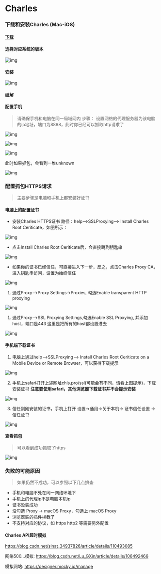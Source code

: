 # Charles



### 下载和安装Charles (Mac-iOS)

#### [下载](https://link.juejin.cn/?target=https://www.charlesproxy.com/download/)

#### 选择对应系统的版本

![img](https://d4alb0m07y.feishu.cn/space/api/box/stream/download/asynccode/?code=NjExNWU2MDIxMDJlYjY3YWUwZGY5M2Y1ODU5YTZlZTlfbXJzQ3F2dk1qa1JkU25tajNMYURrUjU1WkdxVzZDRUNfVG9rZW46Ym94Y244NXBZR25RcmpPMjdJYkpucmVCU2FnXzE2NDcxNTc5MTY6MTY0NzE2MTUxNl9WNA)

#### 安装

![img](https://d4alb0m07y.feishu.cn/space/api/box/stream/download/asynccode/?code=ZTNlZWYwNmNhOTQwZGRhMzNiOWRjM2I1MTM1YzRjODRfM0ZJcWhweUxLN1FPZW44WDRCTXdOekdWSGJlTm1qVmJfVG9rZW46Ym94Y25HQzdRaWVyb01kUjZaU2U2NWdxMkFnXzE2NDcxNTc5MTY6MTY0NzE2MTUxNl9WNA)

#### [破解](https://www.zzzmode.com/mytools/charles/)



#### 配置手机

> 请确保手机和电脑在同一局域网内 步骤： 设置网络的代理服务器为该电脑的ip地址，端口为8888，此时你已经可以抓取http请求了

![img](https://d4alb0m07y.feishu.cn/space/api/box/stream/download/asynccode/?code=NTNmOWMzOGY5MmExNWZiYzk4M2FhNDg0OTcyMDA5YTRfVkw3ek5seE0xVmhNQlZ2WkxzN2pROVA1REY0VTJRYmdfVG9rZW46Ym94Y25Lb1VxZXJlS3NOZVVRYllNUXM0UGdiXzE2NDcxNTc5MTY6MTY0NzE2MTUxNl9WNA)

![img](https://d4alb0m07y.feishu.cn/space/api/box/stream/download/asynccode/?code=OGYwMzZiZGJiOTAxMDRiZDU4NzJhOWU3MTA1ODgwN2NfbmdseTdGOEVTdG5rcGU0bWZQZTdIUGdQU3diTmpBWEJfVG9rZW46Ym94Y241N29hekg0MWtQdjhIYWMycnNvVXVnXzE2NDcxNTc5MTY6MTY0NzE2MTUxNl9WNA)

![img](https://d4alb0m07y.feishu.cn/space/api/box/stream/download/asynccode/?code=NmQ0YjkyMzA2MzMxYzI3ZWNhMzA2OWYzYzI5ZjY4OGVfQzE2b2pRbVQyT1Y2Q1NWZUFaOHQxZGk2Nnh3R3ptOTdfVG9rZW46Ym94Y25wcDh4cXJJZmxNVnhiVVNqSVBKamRkXzE2NDcxNTc5MTY6MTY0NzE2MTUxNl9WNA)

此时如果抓包，会看到一堆unknown

![img](https://d4alb0m07y.feishu.cn/space/api/box/stream/download/asynccode/?code=OTk5YTY0OTI4ZjYwZjRiMDRiYzA4ODY1YjUyMDFhZmFfTFJrZzBzcnVsWk9FakV5cUlMcFRlNEQxQ3lFdWp0aFJfVG9rZW46Ym94Y25TTkNJZXNrQXFYTmN3TVdYd0Q1RzNjXzE2NDcxNTc5MTY6MTY0NzE2MTUxNl9WNA)



### 配置抓包HTTPS请求

> 主要步骤是电脑和手机上都安装好证书



#### 电脑上的配置证书

- 安装Charles HTTPS证书 路径：help–>SSLProxying–> Install Charles Root Ceriticate，如图所示：

![img](https://d4alb0m07y.feishu.cn/space/api/box/stream/download/asynccode/?code=NWRkZGVhMzdiNWYyMmVjY2RjYzNhZjg5MTIwYjI1OTlfaHFnRlVWeXpEcU9NREdiY1RyYklCT25TUFRzTk5NNGpfVG9rZW46Ym94Y241T2dGZnkzMTlHYmVIa0ZQS0xxQ0pjXzE2NDcxNTc5MTY6MTY0NzE2MTUxNl9WNA)



- 点击Install Charles Root Ceriticate后，会直接跳到钥匙串

![img](https://d4alb0m07y.feishu.cn/space/api/box/stream/download/asynccode/?code=YmE1ZWU0NDhlYjAyZTg4N2FjZDliNjk4ZGE3ZTY3MTdfZjQwS29OQlJ1aXYwVUduOEpjd2dhbFk4OWRVN0dWbERfVG9rZW46Ym94Y25RMEJSb3RyUEtnWFVwbWhqTFhISzFnXzE2NDcxNTc5MTY6MTY0NzE2MTUxNl9WNA)



- 如果你的证书已经信任，可直接进入下一步，反之，点击Charles Proxy CA，进入钥匙串访问，设置为始终信任

![img](https://d4alb0m07y.feishu.cn/space/api/box/stream/download/asynccode/?code=NzgzZDhiNGFjMmY1OGFkNWMzYjI0Y2IwMjZlYzNjZWFfbjhWcUUzbnkwY0NCdnVMUlVnREs5dmtQbGN2d0dCajVfVG9rZW46Ym94Y25CajJDaVFRUjlBS1ZvTnZkR2d5ck1jXzE2NDcxNTc5MTY6MTY0NzE2MTUxNl9WNA)





1. 通过Proxy–>Proxy Settings->Proxies, 勾选Enable transparent HTTP proxying



![img](https://d4alb0m07y.feishu.cn/space/api/box/stream/download/asynccode/?code=NDkxMjIxNzdjZDJkYzMyZDc4ZDU1ZjVhNWY3ZDhlMjFfNGs5R2ZzOVlvQmgwSUtJZzZzMUVYWmxYZXpoR3o1UlhfVG9rZW46Ym94Y254MXlKMThrOTE4ZUpPcVJKQm1xbVhnXzE2NDcxNTc5MTY6MTY0NzE2MTUxNl9WNA)



1. 通过Proxy–>SSL Proxying Settings,勾选Enable SSL Proxying, 并添加host，端口是443 这里是把所有的host都设置进去



![img](https://d4alb0m07y.feishu.cn/space/api/box/stream/download/asynccode/?code=MDM2MTlhZDJiMWQzOTJkNDM3NWMwNGZlN2U0NzcxNmFfSFNKSmdOc08wcnV4MWthTmljbDNBTk1NSU5mRFpIc1VfVG9rZW46Ym94Y243VEMxMmxSaUtHSG9qOGhMNWFnUWpkXzE2NDcxNTc5MTY6MTY0NzE2MTUxNl9WNA)



#### 手机端下载证书

1. 电脑上通过help–>SSLProxying–> Install Charles Root Ceriticate on a Mobile Device or Remote Browser，可以获得下载提示

![img](https://d4alb0m07y.feishu.cn/space/api/box/stream/download/asynccode/?code=ZDE2N2IyNjExYTRkNzQ5ZWI4MGRiYWViMjVjNDE2NjhfM0NkbTNxbWV5Zk1jUEdnbGpYckliVGtkNGJROW1OeldfVG9rZW46Ym94Y25IQnlXRHJpYmpzZUhIMjlrUUM0dElnXzE2NDcxNTc5MTY6MTY0NzE2MTUxNl9WNA)



2. 手机上safari打开上述网址chls.pro/ssl(可能会有不同，请看上图提示)，下载安装证书 **注意要使用safari，其他浏览器下载证书并不会提示安装**



![img](https://d4alb0m07y.feishu.cn/space/api/box/stream/download/asynccode/?code=YjZhZDRlZmU1YTBhZjY3NGY1ZTUyMDA5YjA0Y2E1MjlfNTRtNEhwZEdKY2hTMTJOTDc1UzlpeDBJTlhSbEJ3TWZfVG9rZW46Ym94Y25DUkJreFN1ZmVUNWhEQUVUMDJsR25mXzE2NDcxNTc5MTY6MTY0NzE2MTUxNl9WNA)



3. 信任刚刚安装的证书，手机上打开 设置->通用->关于本机-> 证书信任设置 -> 信任证书

![img](https://d4alb0m07y.feishu.cn/space/api/box/stream/download/asynccode/?code=MDg4ZTRmMWJiNzJlMzVkMTQ2ZGFlMGJjMDhiMzFkNGZfS1NkQ0pnemF5ek1YSnVENUtuU2ZuaTc1bTJDOVcydnFfVG9rZW46Ym94Y25icTdPM2dDVHF4Y0FCRW90bFJ1a29jXzE2NDcxNTc5MTY6MTY0NzE2MTUxNl9WNA)



#### 查看抓包

> 可以看到成功抓取了https

![img](https://d4alb0m07y.feishu.cn/space/api/box/stream/download/asynccode/?code=ZjZkZWVkMmE4NDVjMTJmZTJlOGUwOWViZWY0YzQ3M2ZfZVVKdHhkZDNobzhtRDEzWGd0czFESlRWWDhkTmpFdThfVG9rZW46Ym94Y25lcjh1eDVKcGhtZlBNaDJxS1g1SG5kXzE2NDcxNTc5MTY6MTY0NzE2MTUxNl9WNA)



### 失败的可能原因

> 如果仍然不成功，可以参照以下几点排查

- 手机和电脑不处在同一网络环境下
- 手机上的代理ip不是电脑本机ip
- 证书没装成功
- 没勾选 Proxy -> macOS Proxy，勾选上 macOS Proxy
- 浏览器装的插件拦截了
- 不支持对应的协议，如 https http2 等需要另外配置



#### Charles API超时模拟

https://blog.csdn.net/sinat_34937826/article/details/110493085

网络500...模拟: https://blog.csdn.net/Lu_GXin/article/details/106492466

模拟网站: https://designer.mocky.io/manage
